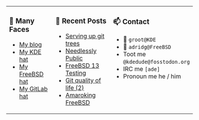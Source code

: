 
<table><tr>
  
<td valign="top" width="30%">
  
### 🙋 Many Faces

- [My blog](https://euroquis.nl/bobulate/)
- [My KDE hat](https://invent.kde.org/adridg)
- [My FreeBSD hat](https://wiki.freebsd.org/AdriaanDeGroot)
- [My GitLab hat](https://gitlab.com/adriaandegroot)
</td>

<td valign="top" width="40%">
  
### 💬 Recent Posts

<!-- BLOG-POST-LIST:START -->
- [Serving up git trees](https://euroquis.nl//freebsd/2024/06/13/freebsd13_2.html)
- [Needlessly Public](https://euroquis.nl//kde/2024/06/06/public.html)
- [FreeBSD 13 Testing](https://euroquis.nl//freebsd/2024/06/04/freebsd13.html)
- [Git quality of life &lpar;2&rpar;](https://euroquis.nl//blabla/2024/06/01/git.html)
- [Amaroking FreeBSD](https://euroquis.nl//kde/2024/05/01/amarok.html)
<!-- BLOG-POST-LIST:END -->
</td>

<td valign="top" width="30%">
  
### 📫 Contact

- 📧 `groot@KDE`
- 📧 `adridg@FreeBSD`
- Toot me `@kdedude@fosstodon.org`
- IRC me `[ade]`
- Pronoun me he / him
</td>

</tr></table>
